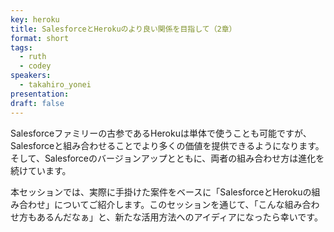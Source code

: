 ```yaml
---
key: heroku
title: SalesforceとHerokuのより良い関係を目指して（2章）
format: short
tags:
  - ruth
  - codey
speakers:
  - takahiro_yonei
presentation: 
draft: false
---
```

Salesforceファミリーの古参であるHerokuは単体で使うことも可能ですが、Salesforceと組み合わせることでより多くの価値を提供できるようになります。そして、Salesforceのバージョンアップとともに、両者の組み合わせ方は進化を続けています。

本セッションでは、実際に手掛けた案件をベースに「SalesforceとHerokuの組み合わせ」についてご紹介します。このセッションを通じて、「こんな組み合わせ方もあるんだなぁ」と、新たな活用方法へのアイディアになったら幸いです。